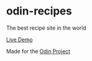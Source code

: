 # odin-recipes
The best recipe site in the world

[Live Demo](https://threedotsellipsis.github.io/odin-recipes/)

Made for the [Odin Project](https://www.theodinproject.com)
